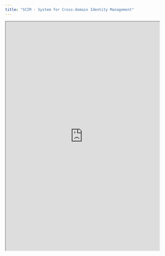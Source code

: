 ```yaml
---
title: "SCIM - System for Cross-domain Identity Management"
---
```



<iframe height="750" width="100%" src="https://ewelton.github.io/ktest/wiki.html#SCIM%20-%20System%20for%20Cross-domain%20Identity%20Management"></iframe>

